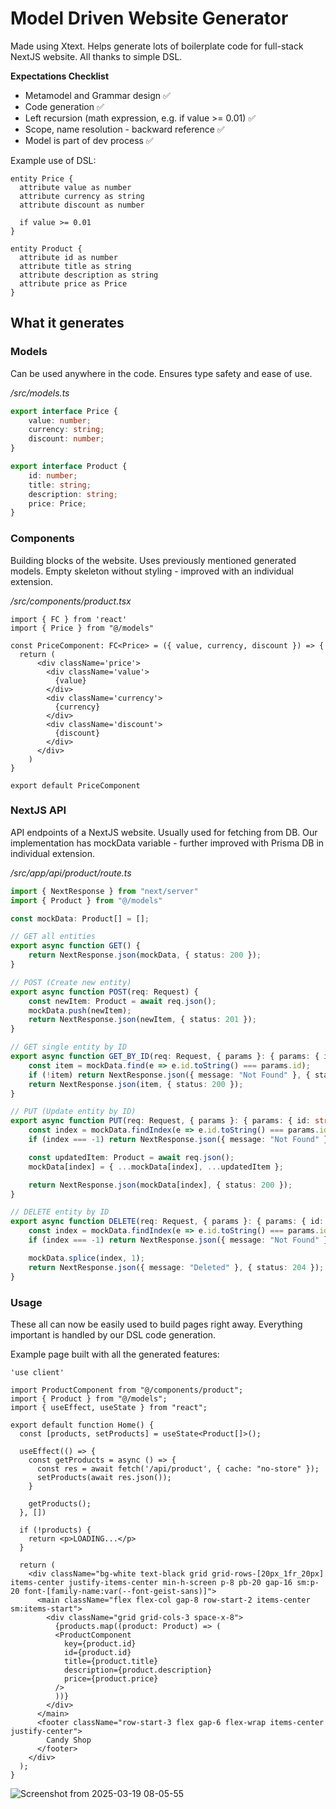 # Model Driven Website Generator

Made using Xtext. Helps generate lots of boilerplate code for full-stack NextJS website. All thanks to simple DSL.

**Expectations Checklist**
- Metamodel and Grammar design ✅
- Code generation ✅
- Left recursion (math expression, e.g. if value >= 0.01) ✅
- Scope, name resolution - backward reference ✅
- Model is part of dev process ✅


Example use of DSL:
```
entity Price {
  attribute value as number
  attribute currency as string
  attribute discount as number
  
  if value >= 0.01
}

entity Product {
  attribute id as number
  attribute title as string
  attribute description as string
  attribute price as Price
}
```

## What it generates

### Models
Can be used anywhere in the code. Ensures type safety and ease of use.

*/src/models.ts*
```ts
export interface Price {
	value: number;
	currency: string;
	discount: number;
}

export interface Product {
	id: number;
	title: string;
	description: string;
	price: Price;
}
```

### Components
Building blocks of the website. Uses previously mentioned generated models. Empty skeleton without styling - improved with an individual extension.

*/src/components/product.tsx*
```tsx
import { FC } from 'react'
import { Price } from "@/models"

const PriceComponent: FC<Price> = ({ value, currency, discount }) => {
  return (
      <div className='price'>
        <div className='value'>
          {value}
        </div>
        <div className='currency'>
          {currency}
        </div>
        <div className='discount'>
          {discount}
        </div>
      </div>
    )
}

export default PriceComponent
```

### NextJS API
API endpoints of a NextJS website. Usually used for fetching from DB. Our implementation has mockData variable - further improved with Prisma DB in individual extension.

*/src/app/api/product/route.ts*
```ts
import { NextResponse } from "next/server"
import { Product } from "@/models"

const mockData: Product[] = [];

// GET all entities
export async function GET() {
    return NextResponse.json(mockData, { status: 200 });
}

// POST (Create new entity)
export async function POST(req: Request) {
    const newItem: Product = await req.json();
    mockData.push(newItem);
    return NextResponse.json(newItem, { status: 201 });
}

// GET single entity by ID
export async function GET_BY_ID(req: Request, { params }: { params: { id: string } }) {
    const item = mockData.find(e => e.id.toString() === params.id);
    if (!item) return NextResponse.json({ message: "Not Found" }, { status: 404 });
    return NextResponse.json(item, { status: 200 });
}

// PUT (Update entity by ID)
export async function PUT(req: Request, { params }: { params: { id: string } }) {
    const index = mockData.findIndex(e => e.id.toString() === params.id);
    if (index === -1) return NextResponse.json({ message: "Not Found" }, { status: 404 });

    const updatedItem: Product = await req.json();
    mockData[index] = { ...mockData[index], ...updatedItem };

    return NextResponse.json(mockData[index], { status: 200 });
}

// DELETE entity by ID
export async function DELETE(req: Request, { params }: { params: { id: string } }) {
    const index = mockData.findIndex(e => e.id.toString() === params.id);
    if (index === -1) return NextResponse.json({ message: "Not Found" }, { status: 404 });

    mockData.splice(index, 1);
    return NextResponse.json({ message: "Deleted" }, { status: 204 });
}

```

### Usage
These all can now be easily used to build pages right away. Everything important is handled by our DSL code generation.

Example page built with all the generated features:
```tsx
'use client'

import ProductComponent from "@/components/product";
import { Product } from "@/models";
import { useEffect, useState } from "react";

export default function Home() {
  const [products, setProducts] = useState<Product[]>();

  useEffect(() => {
    const getProducts = async () => {
      const res = await fetch('/api/product', { cache: "no-store" });
      setProducts(await res.json());
    }

    getProducts();
  }, [])

  if (!products) {
    return <p>LOADING...</p>
  }

  return (
    <div className="bg-white text-black grid grid-rows-[20px_1fr_20px] items-center justify-items-center min-h-screen p-8 pb-20 gap-16 sm:p-20 font-[family-name:var(--font-geist-sans)]">
      <main className="flex flex-col gap-8 row-start-2 items-center sm:items-start">
        <div className="grid grid-cols-3 space-x-8">
          {products.map((product: Product) => (
          <ProductComponent
            key={product.id}
            id={product.id} 
            title={product.title} 
            description={product.description} 
            price={product.price}
          />
          ))}
        </div>
      </main>
      <footer className="row-start-3 flex gap-6 flex-wrap items-center justify-center">
        Candy Shop
      </footer>
    </div>
  );
}

```

![Screenshot from 2025-03-19 08-05-55](https://github.com/user-attachments/assets/00524046-7160-43c8-a48f-cc3dd1c06fd3)

